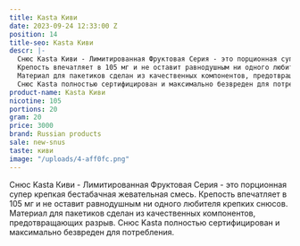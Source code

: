```yaml
---
title: Kasta Киви
date: 2023-09-24 12:33:00 Z
position: 14
title-seo: Kasta Киви
descr: |-
  Снюс Kasta Киви - Лимитированная Фруктовая Серия - это порционная супер крепкая бестабачная жевательная смесь.
  Крепость впечатляет в 105 мг и не оставит равнодушным ни одного любителя крепких снюсов.
  Материал для пакетиков сделан из качественных компонентов, предотвращающих разрыв.
  Снюс Kasta полностью сертифицирован и максимально безвреден для потребления.
product-name: Kasta Киви
nicotine: 105
portions: 20
gram: 20
price: 3000
brand: Russian products
sale: new-snus
taste: киви
image: "/uploads/4-aff0fc.png"
---
```


Снюс Kasta Киви - Лимитированная Фруктовая Серия - это порционная супер крепкая бестабачная жевательная смесь.
Крепость впечатляет в 105 мг и не оставит равнодушным ни одного любителя крепких снюсов.
Материал для пакетиков сделан из качественных компонентов, предотвращающих разрыв.
Снюс Kasta полностью сертифицирован и максимально безвреден для потребления.